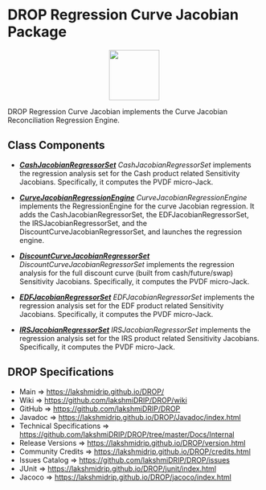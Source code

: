 # DROP Regression Curve Jacobian Package

<p align="center"><img src="https://github.com/lakshmiDRIP/DROP/blob/master/DRIP_Logo.gif?raw=true" width="100"></p>

DROP Regression Curve Jacobian implements the Curve Jacobian Reconciliation Regression Engine.


## Class Components

 * [***CashJacobianRegressorSet***](https://github.com/lakshmiDRIP/DROP/tree/master/src/main/java/org/drip/regression/curvejacobian/CashJacobianRegressorSet.java)
 <i>CashJacobianRegressorSet</i> implements the regression analysis set for the Cash product related
 Sensitivity Jacobians. Specifically, it computes the PVDF micro-Jack.

 * [***CurveJacobianRegressionEngine***](https://github.com/lakshmiDRIP/DROP/tree/master/src/main/java/org/drip/regression/curvejacobian/CurveJacobianRegressionEngine.java)
 <i>CurveJacobianRegressionEngine</i> implements the RegressionEngine for the curve Jacobian regression. It
 adds the CashJacobianRegressorSet, the EDFJacobianRegressorSet, the IRSJacobianRegressorSet, and the
 DiscountCurveJacobianRegressorSet, and launches the regression engine.

 * [***DiscountCurveJacobianRegressorSet***](https://github.com/lakshmiDRIP/DROP/tree/master/src/main/java/org/drip/regression/curvejacobian/DiscountCurveJacobianRegressorSet.java)
 <i>DiscountCurveJacobianRegressorSet</i> implements the regression analysis for the full discount curve
 (built from cash/future/swap) Sensitivity Jacobians. Specifically, it computes the PVDF micro-Jack.

 * [***EDFJacobianRegressorSet***](https://github.com/lakshmiDRIP/DROP/tree/master/src/main/java/org/drip/regression/curvejacobian/EDFJacobianRegressorSet.java)
 <i>EDFJacobianRegressorSet</i> implements the regression analysis set for the EDF product related
 Sensitivity Jacobians. Specifically, it computes the PVDF micro-Jack.

 * [***IRSJacobianRegressorSet***](https://github.com/lakshmiDRIP/DROP/tree/master/src/main/java/org/drip/regression/curvejacobian/IRSJacobianRegressorSet.java)
 <i>IRSJacobianRegressorSet</i> implements the regression analysis set for the IRS product related
 Sensitivity Jacobians. Specifically, it computes the PVDF micro-Jack.


## DROP Specifications

 * Main                     => https://lakshmidrip.github.io/DROP/
 * Wiki                     => https://github.com/lakshmiDRIP/DROP/wiki
 * GitHub                   => https://github.com/lakshmiDRIP/DROP
 * Javadoc                  => https://lakshmidrip.github.io/DROP/Javadoc/index.html
 * Technical Specifications => https://github.com/lakshmiDRIP/DROP/tree/master/Docs/Internal
 * Release Versions         => https://lakshmidrip.github.io/DROP/version.html
 * Community Credits        => https://lakshmidrip.github.io/DROP/credits.html
 * Issues Catalog           => https://github.com/lakshmiDRIP/DROP/issues
 * JUnit                    => https://lakshmidrip.github.io/DROP/junit/index.html
 * Jacoco                   => https://lakshmidrip.github.io/DROP/jacoco/index.html
